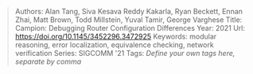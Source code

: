 > Authors: Alan Tang, Siva Kesava Reddy Kakarla, Ryan Beckett, Ennan Zhai, Matt Brown, Todd Millstein, Yuval Tamir, George Varghese
> Title: Campion: Debugging Router Configuration Differences
> Year: 2021
> Url: https://doi.org/10.1145/3452296.3472925
> Keywords: modular reasoning, error localization, equivalence checking, network verification
> Series: SIGCOMM '21
> Tags: *Define your own tags here, separate by comma*